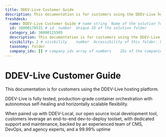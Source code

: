 ```yaml
---
title: DDEV-Live Customer Guide
description: This documentation is for customers using the DDEV-Live hosting platform.
freshdesk:
  name: DDEV-Live Customer Guide # name	string	Name of the solution folder
  id: 36000178531 # id	number	Unique ID of the solution folder
  category_id: 36000115505
  description: This documentation is for customers using the DDEV-Live hosting platform.\n\nDDEV-Live is fully tested, production-grade container orchestration with autonomous self-healing and horizontally scalable flexibility. \n\nWhen paired up with DDEV-Local, our open source local development tool, customers leverage an end-to-end dev-to-deploy toolset, with dedicated support and maintenance, backed by an experienced team of CMS, DevOps, and agency experts, and a 99.99% uptime SLA. # description	string	Description of the solution folder
  visibility: 2 # visibility	number	Accessibility of this folder. Please refer to Folder Properties table.
  taxonomy: folder
  company_ids: [] # company_ids	array of numbers	IDs of the companies to whom this solution folder is visible
---
```


# DDEV-Live Customer Guide

This documentation is for customers using the DDEV-Live hosting platform.

DDEV-Live is fully tested, production-grade container orchestration with autonomous self-healing and horizontally scalable flexibility.

When paired up with DDEV-Local, our open source local development tool, customers leverage an end-to-end dev-to-deploy toolset, with dedicated support and maintenance, backed by an experienced team of CMS, DevOps, and agency experts, and a 99.99% uptime
